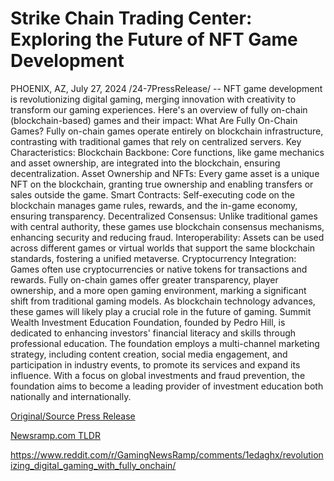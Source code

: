 # Strike Chain Trading Center: Exploring the Future of NFT Game Development

PHOENIX, AZ, July 27, 2024 /24-7PressRelease/ -- NFT game development is revolutionizing digital gaming, merging innovation with creativity to transform our gaming experiences. Here's an overview of fully on-chain (blockchain-based) games and their impact:  What Are Fully On-Chain Games? Fully on-chain games operate entirely on blockchain infrastructure, contrasting with traditional games that rely on centralized servers.  Key Characteristics:  Blockchain Backbone: Core functions, like game mechanics and asset ownership, are integrated into the blockchain, ensuring decentralization. Asset Ownership and NFTs: Every game asset is a unique NFT on the blockchain, granting true ownership and enabling transfers or sales outside the game. Smart Contracts: Self-executing code on the blockchain manages game rules, rewards, and the in-game economy, ensuring transparency. Decentralized Consensus: Unlike traditional games with central authority, these games use blockchain consensus mechanisms, enhancing security and reducing fraud. Interoperability: Assets can be used across different games or virtual worlds that support the same blockchain standards, fostering a unified metaverse. Cryptocurrency Integration: Games often use cryptocurrencies or native tokens for transactions and rewards.  Fully on-chain games offer greater transparency, player ownership, and a more open gaming environment, marking a significant shift from traditional gaming models. As blockchain technology advances, these games will likely play a crucial role in the future of gaming.  Summit Wealth Investment Education Foundation, founded by Pedro Hill, is dedicated to enhancing investors' financial literacy and skills through professional education. The foundation employs a multi-channel marketing strategy, including content creation, social media engagement, and participation in industry events, to promote its services and expand its influence. With a focus on global investments and fraud prevention, the foundation aims to become a leading provider of investment education both nationally and internationally. 

[Original/Source Press Release](https://www.24-7pressrelease.com/press-release/512889/strike-chain-trading-center-exploring-the-future-of-nft-game-development)
                    

[Newsramp.com TLDR](None) 

https://www.reddit.com/r/GamingNewsRamp/comments/1edaghx/revolutionizing_digital_gaming_with_fully_onchain/